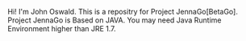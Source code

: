 Hi!
I'm John Oswald.
This is a repositry for Project JennaGo[BetaGo].
Project JennaGo is Based on JAVA.
You may need Java Runtime Environment higher than JRE 1.7.
